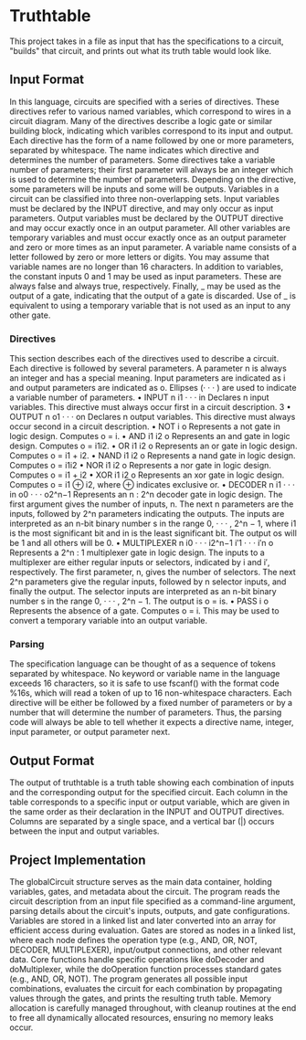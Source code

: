 # Truthtable

This project takes in a file as input that has the specifications to a circuit, "builds" that circuit, and prints out what its truth table would look like. 

## Input Format 
In this language, circuits are specified with a series of directives. These directives refer to various
named variables, which correspond to wires in a circuit diagram. Many of the directives describe a
logic gate or similar building block, indicating which varibles correspond to its input and output.
Each directive has the form of a name followed by one or more parameters, separated by
whitespace. The name indicates which directive and determines the number of parameters. Some
directives take a variable number of parameters; their first parameter will always be an integer which
is used to determine the number of parameters. Depending on the directive, some parameters will
be inputs and some will be outputs.
Variables in a circuit can be classified into three non-overlapping sets. Input variables must be
declared by the INPUT directive, and may only occur as input parameters. Output variables must be
declared by the OUTPUT directive and may occur exactly once in an output parameter. All other
variables are temporary variables and must occur exactly once as an output parameter and zero or
more times as an input parameter.
A variable name consists of a letter followed by zero or more letters or digits. You may assume
that variable names are no longer than 16 characters.
In addition to variables, the constant inputs 0 and 1 may be used as input parameters. These
are always false and always true, respectively.
Finally, _ may be used as the output of a gate, indicating that the output of a gate is discarded.
Use of _ is equivalent to using a temporary variable that is not used as an input to any other gate.

### Directives

This section describes each of the directives used to describe a circuit. Each directive is followed by
several parameters. A parameter n is always an integer and has a special meaning. Input parameters
are indicated as i and output parameters are indicated as o. Ellipses (· · · ) are used to indicate a
variable number of parameters.
• INPUT n i1 · · · in
Declares n input variables. This directive must always occur first in a circuit description.
3
• OUTPUT n o1 · · · on
Declares n output variables. This directive must always occur second in a circuit description.
• NOT i o
Represents a not gate in logic design. Computes o = i.
• AND i1 i2 o
Represents an and gate in logic design. Computes o = i1i2.
• OR i1 i2 o
Represents an or gate in logic design. Computes o = i1 + i2.
• NAND i1 i2 o
Represents a nand gate in logic design. Computes o = i1i2
• NOR i1 i2 o
Represents a nor gate in logic design. Computes o = i1 + i2
• XOR i1 i2 o
Represents an xor gate in logic design. Computes o = i1 ⊕ i2, where ⊕ indicates exclusive or.
• DECODER n i1 · · · in o0 · · · o2^n−1
Represents an n : 2^n decoder gate in logic design. The first argument gives the number of
inputs, n. The next n parameters are the inputs, followed by 2^n parameters indicating the
outputs.
The inputs are interpreted as an n-bit binary number s in the range 0, · · · , 2^n − 1, where i1
is the most significant bit and in is the least significant bit. The output os will be 1 and all
others will be 0.
• MULTIPLEXER n i0 · · · i2^n−1 i′1 · · · i′n o
Represents a 2^n : 1 multiplexer gate in logic design. The inputs to a multiplexer are either
regular inputs or selectors, indicated by i and i′, respectively. The first parameter, n, gives the
number of selectors. The next 2^n parameters give the regular inputs, followed by n selector
inputs, and finally the output.
The selector inputs are interpreted as an n-bit binary number s in the range 0, · · · , 2^n − 1.
The output is o = is.
• PASS i o
Represents the absence of a gate. Computes o = i. This may be used to convert a temporary
variable into an output variable.

### Parsing 

The specification language can be thought of as a sequence of tokens separated by whitespace. No
keyword or variable name in the language exceeds 16 characters, so it is safe to use fscanf() with
the format code %16s, which will read a token of up to 16 non-whitespace characters.
Each directive will be either be followed by a fixed number of parameters or by a number that
will determine the number of parameters. Thus, the parsing code will always be able to tell whether
it expects a directive name, integer, input parameter, or output parameter next. 

## Output Format

The output of truthtable is a truth table showing each combination of inputs and the
corresponding output for the specified circuit. Each column in the table corresponds to a specific
input or output variable, which are given in the same order as their declaration in the INPUT and
OUTPUT directives. Columns are separated by a single space, and a vertical bar (|) occurs between
the input and output variables.

## Project Implementation

The globalCircuit structure serves as the main data container, holding variables, gates, and metadata about the circuit. The program reads the circuit description from an input file specified as a command-line argument, parsing details about the circuit's inputs, outputs, and gate configurations. Variables are stored in a linked list and later converted into an array for efficient access during evaluation. Gates are stored as nodes in a linked list, where each node defines the operation type (e.g., AND, OR, NOT, DECODER, MULTIPLEXER), input/output connections, and other relevant data. Core functions handle specific operations like doDecoder and doMultiplexer, while the doOperation function processes standard gates (e.g., AND, OR, NOT). The program generates all possible input combinations, evaluates the circuit for each combination by propagating values through the gates, and prints the resulting truth table. Memory allocation is carefully managed throughout, with cleanup routines at the end to free all dynamically allocated resources, ensuring no memory leaks occur.
